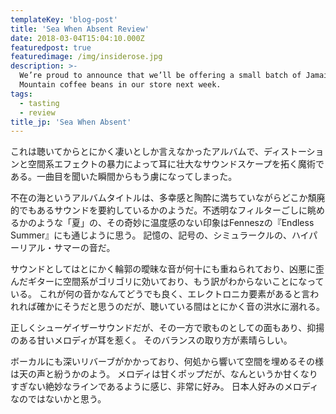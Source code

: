 ```yaml
---
templateKey: 'blog-post'
title: 'Sea When Absent Review'
date: 2018-03-04T15:04:10.000Z
featuredpost: true
featuredimage: /img/insiderose.jpg
description: >-
  We’re proud to announce that we’ll be offering a small batch of Jamaica Blue
  Mountain coffee beans in our store next week.
tags:
  - tasting
  - review
title_jp: 'Sea When Absent'
---
```

これは聴いてからとにかく凄いとしか言えなかったアルバムで、ディストーションと空間系エフェクトの暴力によって耳に壮大なサウンドスケープを拓く魔術である。一曲目を聞いた瞬間からもう虜になってしまった。

不在の海というアルバムタイトルは、多幸感と陶酔に満ちていながらどこか頽廃的でもあるサウンドを要約しているかのようだ。不透明なフィルターごしに眺めるかのような「夏」の、その奇妙に温度感のない印象はFenneszの『Endless Summer』にも通じように思う。
記憶の、記号の、シミュラークルの、ハイパーリアル・サマーの音だ。

サウンドとしてはとにかく輪郭の曖昧な音が何十にも重ねられており、凶悪に歪んだギターに空間系がゴリゴリに効いており、もう訳がわからないことになっている。
これが何の音かなんてどうでも良く、エレクトロニカ要素があると言われれば確かにそうだと思うのだが、聴いている間はとにかく音の洪水に溺れる。

正しくシューゲイザーサウンドだが、その一方で歌ものとしての面もあり、抑揚のある甘いメロディが耳を惹く。
そのバランスの取り方が素晴らしい。

ボーカルにも深いリバーブがかかっており、何処から響いて空間を埋めるその様は天の声と紛うかのよう。
メロディは甘くポップだが、なんというか甘くなりすぎない絶妙なラインであるように感じ、非常に好み。
日本人好みのメロディなのではないかと思う。
